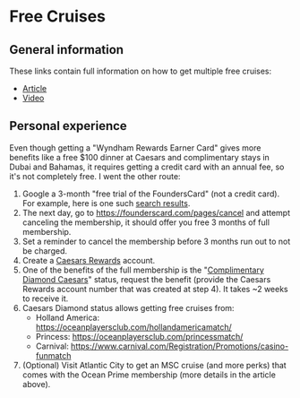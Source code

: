 # Free Cruises

## General information
These links contain full information on how to get multiple free cruises: 
* [Article](https://frequentmiler.com/how-to-get-53-free-nights-of-vacation-from-a-single-credit-card/)
* [Video](https://youtu.be/RpPK8okPXdE?si=aiJArK0WnpfOxU2D)

## Personal experience

Even though getting a "Wyndham Rewards Earner Card" gives more benefits like a free $100 dinner at Caesars and complimentary stays in Dubai and Bahamas, it requires getting a credit card with an annual fee, so it's not completely free. I went the other route:

1. Google a 3-month "free trial of the FoundersCard" (not a credit card). For example, here is one such [search results](https://founderscard.com/invite?code=VIP1SHAWN593).
2. The next day, go to https://founderscard.com/pages/cancel and attempt canceling the membership, it should offer you free 3 months of full membership.
3. Set a reminder to cancel the membership before 3 months run out to not be charged.
4. Create a [Caesars Rewards](https://www.caesars.com/a/security/register.aspx) account.
5. One of the benefits of the full membership is the "[Complimentary Diamond Caesars](https://founderscard.com/benefits/caesars-total-rewards)" status, request the benefit (provide the Caesars Rewards account number that was created at step 4). It takes ~2 weeks to receive it.
6. Caesars Diamond status allows getting free cruises from:
    * Holland America: https://oceanplayersclub.com/hollandamericamatch/
    * Princess: https://oceanplayersclub.com/princessmatch/
    * Carnival: https://www.carnival.com/Registration/Promotions/casino-funmatch
7. (Optional) Visit Atlantic City to get an MSC cruise (and more perks) that comes with the Ocean Prime membership (more details in the article above).
